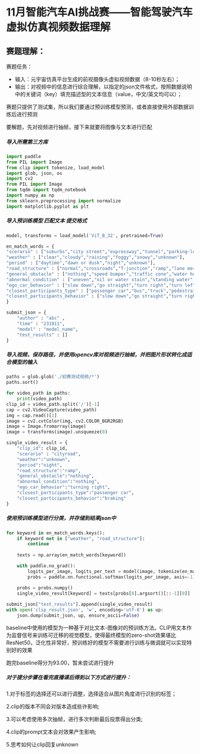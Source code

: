 # 11月智能汽车AI挑战赛——智能驾驶汽车虚拟仿真视频数据理解

## 赛题理解：

赛题任务：

- 输入：元宇宙仿真平台生成的前视摄像头虚拟视频数据（8-10秒左右）；
- 输出：对视频中的信息进行综合理解，以指定的json文件格式，按照数据说明中的关键词（key）填充描述型的文本信息（value，中文/英文均可以）；



赛题只提供了测试集，所以我们要通过预训练模型预测，或者直接使用外部数据训练后进行预测

要解题，先对视频进行抽帧，接下来就要将图像与文本进行匹配

##### 导入所需第三方库

```Python
import paddle
from PIL import Image
from clip import tokenize, load_model
import glob, json, os
import cv2
from PIL import Image
from tqdm import tqdm_notebook
import numpy as np
from sklearn.preprocessing import normalize
import matplotlib.pyplot as plt
```

##### 导入预训练模型 匹配文本 提交格式

```python
model, transforms = load_model('ViT_B_32', pretrained=True)

en_match_words = {
"scerario" : ["suburbs","city street","expressway","tunnel","parking-lot","gas or charging stations","unknown"],
"weather" : ["clear","cloudy","raining","foggy","snowy","unknown"],
"period" : ["daytime","dawn or dusk","night","unknown"],
"road_structure" : ["normal","crossroads","T-junction","ramp","lane merging","parking lot entrance","round about","unknown"],
"general_obstacle" : ["nothing","speed bumper","traffic cone","water horse","stone","manhole cover","nothing","unknown"],
"abnormal_condition" : ["uneven","oil or water stain","standing water","cracked","nothing","unknown"],
"ego_car_behavior" : ["slow down","go straight","turn right","turn left","stop","U-turn","speed up","lane change","others"],
"closest_participants_type" : ["passenger car","bus","truck","pedestrain","policeman","nothing","others","unknown"],
"closest_participants_behavior" : ["slow down","go straight","turn right","turn left","stop","U-turn","speed up","lane change","others"],
}

submit_json = {
    "author" : "abc" ,
    "time" : "231011",
    "model" : "model_name",
    "test_results" : []
}


```

##### 导入视频，保存路径，并使用opencv库对视频进行抽帧，并把图片形状转化成适合模型的输入 

```python
paths = glob.glob('./初赛测试视频/*')
paths.sort()

for video_path in paths:
    print(video_path)
clip_id = video_path.split('/')[-1]
cap = cv2.VideoCapture(video_path)
img = cap.read()[1]
image = cv2.cvtColor(img, cv2.COLOR_BGR2RGB)
image = Image.fromarray(image)
image = transforms(image).unsqueeze(0)

single_video_result = {
    "clip_id": clip_id,
    "scerario" : "cityroad",
    "weather":"unknown",
    "period":"night",
    "road_structure":"ramp",
    "general_obstacle":"nothing",
    "abnormal_condition":"nothing",
    "ego_car_behavior":"turning right",
    "closest_participants_type":"passenger car",
    "closest_participants_behavior":"braking"
}
```

##### 使用预训练模型进行分类，并存储到结果json中


```python
for keyword in en_match_words.keys():
    if keyword not in ["weather", "road_structure"]:
        continue
        
    texts = np.array(en_match_words[keyword])

    with paddle.no_grad():
        logits_per_image, logits_per_text = model(image, tokenize(en_match_words[keyword]))
        probs = paddle.nn.functional.softmax(logits_per_image, axis=-1)

    probs = probs.numpy()        
    single_video_result[keyword] = texts[probs[0].argsort()[::-1][0]]
    
submit_json["test_results"].append(single_video_result)
with open('clip_result.json', 'w', encoding='utf-8') as up:
    json.dump(submit_json, up, ensure_ascii=False)
```

baseline中使用的模型为一种基于对比文本-图像对的预训练方法。CLIP用文本作为监督信号来训练可迁移的视觉模型，使得最终模型的zero-shot效果堪比ResNet50，泛化性非常好，预训练好的模型不需要进行训练与微调就可以实现特别好的效果

跑完baseline得分为93.00，暂未尝试进行提升

##### 对于提分步骤在看完直播课后得到以下方式进行提升：

1.对于标签的选择还可以进行调整，选择适合从图片角度进行识别的标签；

2.clip的版本不同会对版本造成些许影响;

3.可以考虑使用多次抽帧，进行多次判断最后投票得出分类;

4.clip的prompt文本会对效果产生影响;

5.思考如何让clip回复unknown



